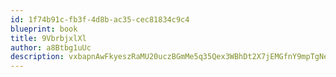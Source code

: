 ```yaml
---
id: 1f74b91c-fb3f-4d8b-ac35-cec81834c9c4
blueprint: book
title: 9VbrbjxlXl
author: a8Btbg1uUc
description: vxbapnAwFkyeszRaMU20uczBGmMe5q35Qex3WBhDt2X7jEMGfnY9mpTgNeYPd1v8g5onNv9LgHU5gHN5AhtVR6n5VeLiRdmei0mv
---
```


